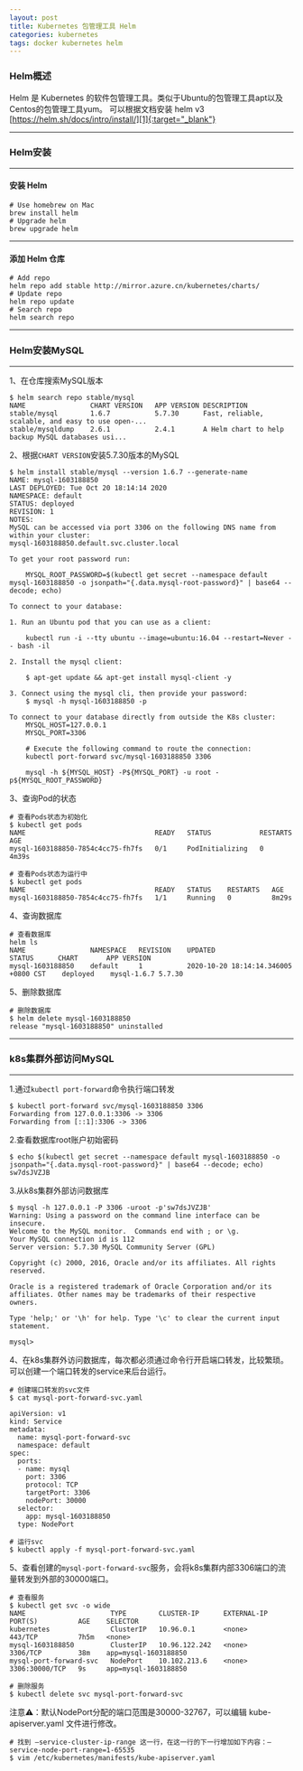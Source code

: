 ```yaml
---
layout: post
title: Kubernetes 包管理工具 Helm
categories: kubernetes
tags: docker kubernetes helm
---
```


### Helm概述

Helm 是 Kubernetes 的软件包管理工具。类似于Ubuntu的包管理工具apt以及Centos的包管理工具yum。
可以根据文档安装 helm v3 [https://helm.sh/docs/intro/install/][1]{:target="_blank"}

---

### Helm安装

---

#### 安装 Helm

```shell
# Use homebrew on Mac
brew install helm
# Upgrade helm
brew upgrade helm
```

---

#### 添加 Helm 仓库

```shell
# Add repo
helm repo add stable http://mirror.azure.cn/kubernetes/charts/
# Update repo
helm repo update
# Search repo
helm search repo
```

---

### Helm安装MySQL

---

1、在仓库搜索MySQL版本

```shell
$ helm search repo stable/mysql
NAME            	CHART VERSION	APP VERSION	DESCRIPTION
stable/mysql    	1.6.7        	5.7.30     	Fast, reliable, scalable, and easy to use open-...
stable/mysqldump	2.6.1        	2.4.1      	A Helm chart to help backup MySQL databases usi...
```

2、根据`CHART VERSION`安装5.7.30版本的MySQL

```shell
$ helm install stable/mysql --version 1.6.7 --generate-name
NAME: mysql-1603188850
LAST DEPLOYED: Tue Oct 20 18:14:14 2020
NAMESPACE: default
STATUS: deployed
REVISION: 1
NOTES:
MySQL can be accessed via port 3306 on the following DNS name from within your cluster:
mysql-1603188850.default.svc.cluster.local

To get your root password run:

    MYSQL_ROOT_PASSWORD=$(kubectl get secret --namespace default mysql-1603188850 -o jsonpath="{.data.mysql-root-password}" | base64 --decode; echo)

To connect to your database:

1. Run an Ubuntu pod that you can use as a client:

    kubectl run -i --tty ubuntu --image=ubuntu:16.04 --restart=Never -- bash -il

2. Install the mysql client:

    $ apt-get update && apt-get install mysql-client -y

3. Connect using the mysql cli, then provide your password:
    $ mysql -h mysql-1603188850 -p

To connect to your database directly from outside the K8s cluster:
    MYSQL_HOST=127.0.0.1
    MYSQL_PORT=3306

    # Execute the following command to route the connection:
    kubectl port-forward svc/mysql-1603188850 3306

    mysql -h ${MYSQL_HOST} -P${MYSQL_PORT} -u root -p${MYSQL_ROOT_PASSWORD}
```

3、查询Pod的状态

```shell
# 查看Pods状态为初始化
$ kubectl get pods
NAME                                READY   STATUS            RESTARTS   AGE
mysql-1603188850-7854c4cc75-fh7fs   0/1     PodInitializing   0          4m39s

# 查看Pods状态为运行中
$ kubectl get pods
NAME                                READY   STATUS    RESTARTS   AGE
mysql-1603188850-7854c4cc75-fh7fs   1/1     Running   0          8m29s
```

4、查询数据库

```shell
# 查看数据库
helm ls
NAME            	NAMESPACE	REVISION	UPDATED                             	STATUS  	CHART      	APP VERSION
mysql-1603188850	default  	1       	2020-10-20 18:14:14.346005 +0800 CST	deployed	mysql-1.6.7	5.7.30
```

5、删除数据库

```shell
# 删除数据库
$ helm delete mysql-1603188850
release "mysql-1603188850" uninstalled
```

---

### k8s集群外部访问MySQL

---

1.通过`kubectl port-forward`命令执行端口转发

```shell
$ kubectl port-forward svc/mysql-1603188850 3306
Forwarding from 127.0.0.1:3306 -> 3306
Forwarding from [::1]:3306 -> 3306
```

2.查看数据库root账户初始密码

```shell
$ echo $(kubectl get secret --namespace default mysql-1603188850 -o jsonpath="{.data.mysql-root-password}" | base64 --decode; echo)
sw7dsJVZJB
```

3.从k8s集群外部访问数据库

```shell
$ mysql -h 127.0.0.1 -P 3306 -uroot -p'sw7dsJVZJB'
Warning: Using a password on the command line interface can be insecure.
Welcome to the MySQL monitor.  Commands end with ; or \g.
Your MySQL connection id is 112
Server version: 5.7.30 MySQL Community Server (GPL)

Copyright (c) 2000, 2016, Oracle and/or its affiliates. All rights reserved.

Oracle is a registered trademark of Oracle Corporation and/or its
affiliates. Other names may be trademarks of their respective
owners.

Type 'help;' or '\h' for help. Type '\c' to clear the current input statement.

mysql>
```

4、在k8s集群外访问数据库，每次都必须通过命令行开启端口转发，比较繁琐。可以创建一个端口转发的service来后台运行。

```shell
# 创建端口转发的svc文件
$ cat mysql-port-forward-svc.yaml
```

```kubernetes
apiVersion: v1
kind: Service
metadata:
  name: mysql-port-forward-svc
  namespace: default
spec:
  ports:
  - name: mysql
    port: 3306
    protocol: TCP
    targetPort: 3306
    nodePort: 30000
  selector:
    app: mysql-1603188850
  type: NodePort
```

```shell
# 运行svc
$ kubectl apply -f mysql-port-forward-svc.yaml
```

5、查看创建的`mysql-port-forward-svc`服务，会将k8s集群内部3306端口的流量转发到外部的30000端口。

```shell
# 查看服务
$ kubectl get svc -o wide
NAME                     TYPE        CLUSTER-IP      EXTERNAL-IP   PORT(S)          AGE    SELECTOR
kubernetes               ClusterIP   10.96.0.1       <none>        443/TCP          7h5m   <none>
mysql-1603188850         ClusterIP   10.96.122.242   <none>        3306/TCP         38m    app=mysql-1603188850
mysql-port-forward-svc   NodePort    10.102.213.6    <none>        3306:30000/TCP   9s     app=mysql-1603188850

# 删除服务
$ kubectl delete svc mysql-port-forward-svc
```

注意⚠️：默认NodePort分配的端口范围是30000-32767，可以编辑 kube-apiserver.yaml 文件进行修改。

```shell
# 找到 —service-cluster-ip-range 这一行，在这一行的下一行增加如下内容：—service-node-port-range=1-65535
$ vim /etc/kubernetes/manifests/kube-apiserver.yaml
```

[1]:https://helm.sh/docs/intro/install/
